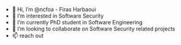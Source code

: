 - 👋 Hi, I’m @ncfoa - Firas Harbaoui
- 👀 I’m interested in Software Security 
- 🌱 I’m currently PhD student in Software Engineering
- 💞️ I’m looking to collaborate on Software Security related projects
- 📫 reach out  

<!---
ncfoa/ncfoa is a ✨ special ✨ repository because its `README.md` (this file) appears on your GitHub profile.
You can click the Preview link to take a look at your changes.
--->
